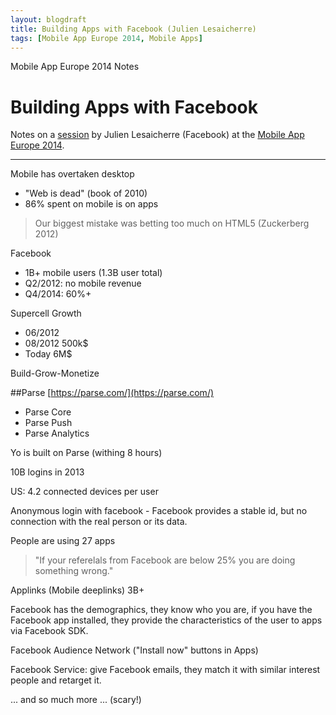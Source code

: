 ```yaml
---
layout: blogdraft
title: Building Apps with Facebook (Julien Lesaicherre)
tags: [Mobile App Europe 2014, Mobile Apps]
---
```


Mobile App Europe 2014 Notes

Building Apps with Facebook
===
Notes on a [session](http://mobileappeurope.com/talks/building-apps-facebook/ "Building Apps with Facebook")
by Julien Lesaicherre (Facebook)
at the [Mobile App Europe 2014](http://mobileappeurope.com/).

---

Mobile has overtaken desktop
* "Web is dead" (book of 2010)
* 86% spent on mobile is on apps

> Our biggest mistake was betting too much on HTML5 (Zuckerberg 2012)

Facebook
* 1B+ mobile users (1.3B user total)
* Q2/2012: no mobile revenue
* Q4/2014: 60%+

Supercell Growth
* 06/2012
* 08/2012 500k$
* Today 6M$

Build-Grow-Monetize

##Parse
[https://parse.com/](https://parse.com/)

* Parse Core
* Parse Push
* Parse Analytics

Yo is built on Parse (withing 8 hours)

10B logins in 2013

US: 4.2 connected devices per user

Anonymous login with facebook - Facebook provides a stable id, but no connection with the real person or its data.

People are using 27 apps 

> "If your referelals from Facebook are below 25% you are doing something wrong."

Applinks (Mobile deeplinks) 3B+

Facebook has the demographics, they know who you are, if you have the Facebook app installed, they provide the characteristics of the user to apps via Facebook SDK.

Facebook Audience Network ("Install now" buttons in Apps)

Facebook Service: give Facebook emails, they match it with similar interest people and retarget it.

... and so much more ... (scary!)